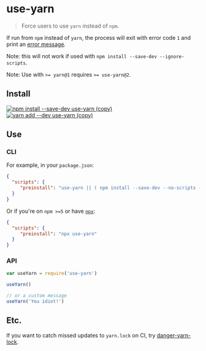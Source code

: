 # use-yarn
> Force users to use `yarn` instead of `npm`.

If run from `npm` instead of `yarn`, the process will exit with error code `1`
and print an [error message](https://raw.githubusercontent.com/AndersDJohnson/use-yarn/master/message.txt).

Note: this will not work if used with `npm install --save-dev --ignore-scripts`.

Note: Use with `>= yarn@1` requires `>= use-yarn@2`.

## Install

[![npm install --save-dev use-yarn (copy)](https://copyhaste.com/i?t=npm%20install%20--save-dev%20use-yarn)](https://copyhaste.com/c?t=npm%20install%20--save-dev%20use-yarn "npm install --save-dev use-yarn (copy)")
[![yarn add --dev use-yarn (copy)](https://copyhaste.com/i?t=yarn%20add%20--dev%20use-yarn)](https://copyhaste.com/c?t=yarn%20add%20--dev%20use-yarn "yarn add --dev use-yarn (copy)")

## Use

### CLI

For example, in your `package.json`:
```json
{
  "scripts": {
     "preinstall": "use-yarn || ( npm install --save-dev --no-scripts --no-save use-yarn && use-yarn )"
  }
}
```

Or if you're on `npm >=5` or have [`npx`][npx]:
```json
{
  "scripts": {
     "preinstall": "npx use-yarn"
  }
}
```

### API

```js
var useYarn = require('use-yarn')

useYarn()

// or a custom message
useYarn('You idiot!')
```

## Etc.

If you want to catch missed updates to `yarn.lock` on CI, try [danger-yarn-lock](https://github.com/AndersDJohnson/danger-yarn-lock).


[npx]: https://www.npmjs.com/package/npx
